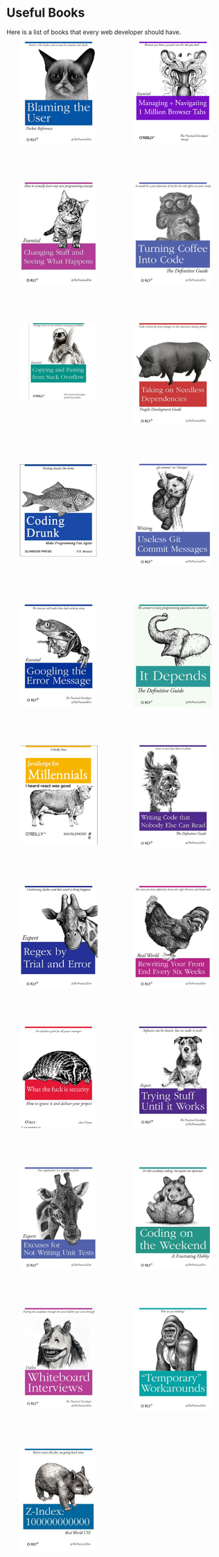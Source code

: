 # Useful Books

Here is a list of books that every web developer should have.

<section style="display: grid; 
            grid-template-columns: repeat( auto-fit, minmax(200px, 1fr) );
            grid-template-rows: 300px;
            grid-auto-rows: 300px;
            justify-items: center;
            align-items: center;
            grid-gap: 1.5rem;
            margin-bottom: 2rem;">

<img alt="Learning to blame the user" src="../orly/blaming.jpg" style="width: 100%; height: auto; max-height: 280px; max-width: 180px; align-self: start; " />

<img alt="Opening 1000000 browser tabs" src="../orly/browsertabs.jpg" style="width: 100%; height: auto; max-height: 280px; max-width: 180px; align-self: start; " />

<img alt="Changing stuff until it works" src="../orly/changingstuff.jpg" style="width: 100%; height: auto; max-height: 280px; max-width: 180px; align-self: start; " />

<img alt="Turning coffee into code" src="../orly/coffee.jpg" style="width: 100%; height: auto; max-height: 280px; max-width: 180px; align-self: start; " />

<img alt="Coding by copying and pasting" src="../orly/copypaste.jpg" style="width: 100%; height: auto; max-height: 280px; max-width: 180px; align-self: start; " />

<img alt="Needless dependencies" src="../orly/dependecies.jpg" style="width: 100%; height: auto; max-height: 280px; max-width: 180px; align-self: start; " />

<img alt="Coding drunk" src="../orly/drunk.jpg" style="width: 100%; height: auto; max-height: 280px; max-width: 180px; align-self: start; " />

<img alt="Git Commit message that dont matter" src="../orly/gitcommit.jpg" style="width: 100%; height: auto; max-height: 280px; max-width: 180px; align-self: start; " />

<img alt="Googling the solution" src="../orly/googling.jpg" style="width: 100%; height: auto; max-height: 280px; max-width: 180px; align-self: start; " />

<img alt="It depends" src="../orly/itdepends.jpg" style="width: 100%; height: auto; max-height: 280px; max-width: 180px; align-self: start; " />

<img alt="Millenials" src="../orly/millenials.png" style="width: 100%; height: auto; max-height: 280px; max-width: 180px; align-self: start; " />

<img alt="code that nobody can read" src="../orly/nobodycanread.jpg" style="width: 100%; height: auto; max-height: 280px; max-width: 180px; align-self: start; " />

<img alt="Regex by trial and error" src="../orly/regex.jpg" style="width: 100%; height: auto; max-height: 280px; max-width: 180px; align-self: start; " />

<img alt="rewriting things until it works" src="../orly/rewriting.jpg" style="width: 100%; height: auto; max-height: 280px; max-width: 180px; align-self: start; " />

<img alt="rewriting things until it works" src="../orly/security.jpg" style="width: 100%; height: auto; max-height: 280px; max-width: 180px; align-self: start; " />

<img alt="trying stuff until it works" src="../orly/tryingstuff.jpg" style="width: 100%; height: auto; max-height: 280px; max-width: 180px; align-self: start; " />

<img alt="unittests" src="../orly/unittests.jpg" style="width: 100%; height: auto; max-height: 280px; max-width: 180px; align-self: start; " />

<img alt="coding on the weekend" src="../orly/weekend.jpg" style="width: 100%; height: auto; max-height: 280px; max-width: 180px; align-self: start; " />

<img alt="Whiteboard interviews" src="../orly/whiteboard.jpg" style="width: 100%; height: auto; max-height: 280px; max-width: 180px; align-self: start; " />

<img alt="Workarounds" src="../orly/workarounds.jpg" style="width: 100%; height: auto; max-height: 280px; max-width: 180px; align-self: start; " />

<img alt="Zindex 1000000" src="../orly/zindex.jpg" style="width: 100%; height: auto; max-height: 280px; max-width: 180px; align-self: start; " />

</section>